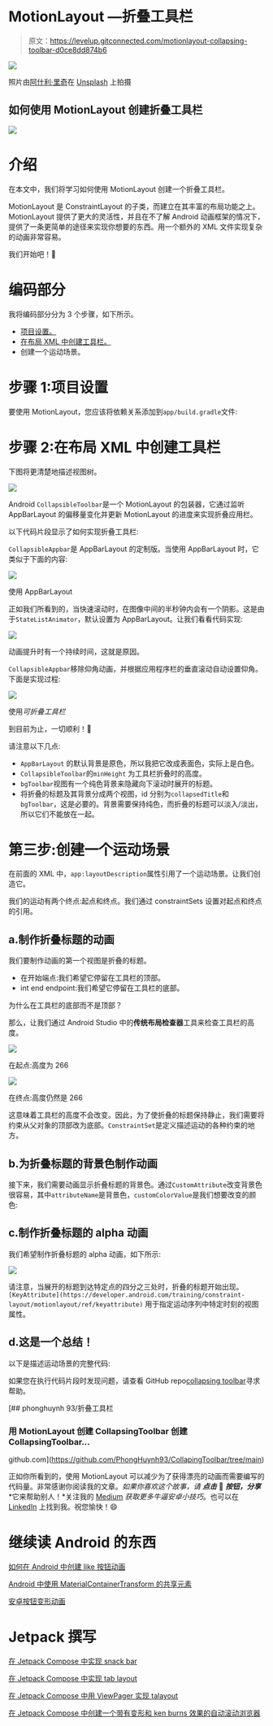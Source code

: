 # MotionLayout —折叠工具栏

> 原文：<https://levelup.gitconnected.com/motionlayout-collapsing-toolbar-d0ce8dd874b6>

![](img/c25a51cf7799dfcc7ed1d0582611f8d2.png)

照片由[阿什利·里奇](https://unsplash.com/@a5hleyrich?utm_source=medium&utm_medium=referral)在 [Unsplash](https://unsplash.com?utm_source=medium&utm_medium=referral) 上拍摄

## 如何使用 MotionLayout 创建折叠工具栏

![](img/ad4fc7cfcfdb75d5dbd9769a30206b1a.png)

# 介绍

在本文中，我们将学习如何使用 MotionLayout 创建一个折叠工具栏。

MotionLayout 是 ConstraintLayout 的子类，而建立在其丰富的布局功能之上。MotionLayout 提供了更大的灵活性，并且在不了解 Android 动画框架的情况下，提供了一条更简单的途径来实现你想要的东西。用一个额外的 XML 文件实现复杂的动画非常容易。

我们开始吧！🥰

# 编码部分

我将编码部分分为 3 个步骤，如下所示。

*   [项目设置。](#ee71)
*   [在布局 XML 中创建工具栏。](#2b1f)
*   创建一个运动场景。

# 步骤 1:项目设置

要使用 MotionLayout，您应该将依赖关系添加到`app/build.gradle`文件:

# 步骤 2:在布局 XML 中创建工具栏

下图将更清楚地描述视图树。

![](img/6dc2be0df5f37cfc426bb1a530f11439.png)

Android `CollapsibleToolbar`是一个 MotionLayout 的包装器，它通过监听 AppBarLayout 的偏移量变化并更新 MotionLayout 的进度来实现折叠应用栏。

以下代码片段显示了如何实现折叠工具栏:

`CollapsibleAppbar`是 AppBarLayout 的定制版。当使用 AppBarLayout 时，它类似于下面的内容:

![](img/904f8d40a9257f107d982c418547e579.png)

使用 AppBarLayout

正如我们所看到的，当快速滚动时，在图像中间的半秒钟内会有一个阴影。这是由于`StateListAnimator`，默认设置为 AppBarLayout。让我们看看代码实现:

![](img/ee06a6de4235022201f6e1f1cef4f100.png)

动画提升时有一个持续时间，这就是原因。

`CollapsibleAppbar`移除仰角动画，并根据应用程序栏的垂直滚动自动设置仰角。下面是实现过程:

![](img/9b408118f74c6cc31ba5555b91ad34b7.png)

使用*可折叠工具栏*

到目前为止，一切顺利！🥰

请注意以下几点:

*   `AppBarLayout` 的默认背景是原色，所以我把它改成表面色，实际上是白色。
*   `CollapsibleToolbar`的`minHeight` 为工具栏折叠时的高度。
*   `bgToolbar`视图有一个纯色背景来隐藏向下滚动时展开的标题。
*   将折叠的标题及其背景分成两个视图，id 分别为`collapsedTitle`和`bgToolbar`，这是必要的。背景需要保持纯色，而折叠的标题可以淡入/淡出，所以它们不能放在一起。

# 第三步:创建一个运动场景

在前面的 XML 中，`app:layoutDescription`属性引用了一个运动场景。让我们创造它。

我们的运动有两个终点:起点和终点。我们通过 constraintSets 设置对起点和终点的引用。

## a.制作折叠标题的动画

我们要制作动画的第一个视图是折叠的标题。

*   在开始端点:我们希望它停留在工具栏的顶部。
*   int end endpoint:我们希望它停留在工具栏的底部。

为什么在工具栏的底部而不是顶部？

那么，让我们通过 Android Studio 中的**传统布局检查器**工具来检查工具栏的高度。

![](img/c4bb9fe1893d65fcbfa94479c3d831fc.png)

在起点:高度为 266

![](img/a4191fc8860195898533cf3f2bb3ebdb.png)

在终点:高度仍然是 266

这意味着工具栏的高度不会改变。因此，为了使折叠的标题保持静止，我们需要将约束从父对象的顶部改为底部。`ConstraintSet`是定义描述运动的各种约束的地方。

## b.为折叠标题的背景色制作动画

接下来，我们需要动画显示折叠标题的背景色。通过`CustomAttribute`改变背景色很容易，其中`attributeName`是背景色，`customColorValue`是我们想要改变的颜色:

## c.制作折叠标题的 alpha 动画

我们希望制作折叠标题的 alpha 动画，如下所示:

![](img/ad4fc7cfcfdb75d5dbd9769a30206b1a.png)

请注意，当展开的标题到达特定点的四分之三处时，折叠的标题开始出现。`[KeyAttribute](https://developer.android.com/training/constraint-layout/motionlayout/ref/keyattribute)` 用于指定运动序列中特定时刻的视图属性。

## d.这是一个总结！

以下是描述运动场景的完整代码:

如果您在执行代码片段时发现问题，请查看 GitHub repo[collapsing toolbar](https://github.com/PhongHuynh93/CollapingToolbar/tree/main)寻求帮助。

[](https://github.com/PhongHuynh93/CollapingToolbar/tree/main) [## phonghuynh 93/折叠工具栏

### 用 MotionLayout 创建 CollapsingToolbar 创建 CollapsingToolbar…

github.com](https://github.com/PhongHuynh93/CollapingToolbar/tree/main) 

正如你所看到的，使用 MotionLayout 可以减少为了获得漂亮的动画而需要编写的代码量。非常感谢你阅读我的文章。*如果你喜欢这个故事，请* ***点击*** 👏 ***按钮，分享*** *它来帮助别人！*关注我的 [Medium](https://mr-umbrella.medium.com/) *获取更多牛逼安卓小技巧*。也可以在 [LinkedIn](https://www.linkedin.com/in/huynh-phong-3649a7131/) 上找到我。祝您愉快！😄

# 继续读 Android 的东西

[如何在 Android 中创建 like 按钮动画](/how-to-create-like-button-animation-in-android-part-1-f99e2792143d)

[Android 中使用 MaterialContainerTransform 的共享元素](/shared-element-using-materialcontainertransform-in-android-6d420e74b122)

[安卓按钮变形动画](/android-button-morphing-animation-bc3bed740501)

# Jetpack 撰写

[在 Jetpack Compose 中实现 snack bar](/implement-android-snackbar-in-jetpack-compose-d83df5ff5b47)

[在 Jetpack Compose 中实现 tab layout](/implement-android-tablayout-in-jetpack-compose-e61c113add79)

[在 Jetpack Compose 中用 ViewPager 实现 talayout](/implement-tablayout-with-viewpager-in-android-jetpack-compose-d509fc6e2d8e)

[在 Jetpack Compose 中创建一个带有变形和 ken burns 效果的自动滚动浏览器](/create-an-auto-scroll-viewpager-with-transformation-and-ken-burns-effect-in-android-jetpack-compose-efdf46f2e8ed)